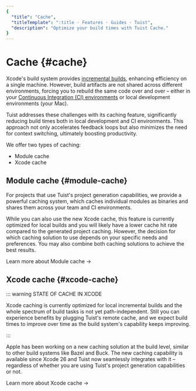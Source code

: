 ```yaml
---
{
  "title": "Cache",
  "titleTemplate": ":title · Features · Guides · Tuist",
  "description": "Optimize your build times with Tuist Cache."
}
---
```

# Cache {#cache}

Xcode's build system provides [incremental builds](https://en.wikipedia.org/wiki/Incremental_build_model), enhancing efficiency on a single machine. However, build artifacts are not shared across different environments, forcing you to rebuild the same code over and over – either in your [Continuous Integration (CI) environments](https://en.wikipedia.org/wiki/Continuous_integration) or local development environments (your Mac).

Tuist addresses these challenges with its caching feature, significantly reducing build times both in local development and CI environments. This approach not only accelerates feedback loops but also minimizes the need for context switching, ultimately boosting productivity.

We offer two types of caching:
- <LocalizedLink href="/guides/features/cache/module-cache">Module cache</LocalizedLink>
- <LocalizedLink href="/guides/features/cache/xcode-cache">Xcode cache</LocalizedLink>

## Module cache {#module-cache}

For projects that use Tuist's <LocalizedLink href="/guides/features/projects">project generation</LocalizedLink> capabilities, we provide a powerful caching system, which caches individual modules as binaries and shares them across your team and CI environments.

While you can also use the new Xcode cache, this feature is currently optimized for local builds and you will likely have a lower cache hit rate compared to the generated project caching. However, the decision for which caching solution to use depends on your specific needs and preferences. You may also combine both caching solutions to achieve the best results.

<LocalizedLink href="/guides/features/cache/module-cache">Learn more about Module cache →</LocalizedLink>

## Xcode cache {#xcode-cache}

::: warning STATE OF CACHE IN XCODE
<!-- -->
Xcode caching is currently optimized for local incremental builds and the whole spectrum of build tasks is not yet path-independent. Still you can experience benefits by plugging Tuist's remote cache, and we expect build times to improve over time as the build system's capability keeps improving.
<!-- -->
:::

Apple has been working on a new caching solution at the build level, similar to other build systems like Bazel and Buck. The new caching capability is available since Xcode 26 and Tuist now seamlessly integrates with it – regardless of whether you are using Tuist's <LocalizedLink href="/guides/features/projects">project generation</LocalizedLink> capabilities or not.

<LocalizedLink href="/guides/features/cache/xcode-cache">Learn more about Xcode cache →</LocalizedLink>
